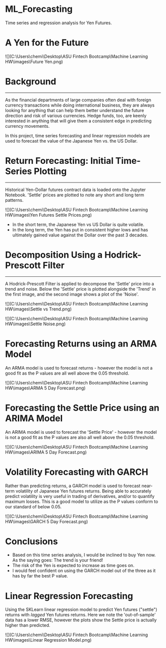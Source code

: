 # ML_Forecasting
Time series and regression analysis for Yen Futures.

# A Yen for the Future

![](C:\Users\chemi\Desktop\ASU Fintech Bootcamp\Machine Learning HW\images\Future Yen.png)



# Background

____

As the financial departments of large companies often deal with foreign currency transactions while doing international business, they are always looking for anything that can help them better understand the future direction and risk of various currencies. Hedge funds, too, are keenly interested in anything that will give them a consistent edge in predicting currency movements.

In this project, time series forecasting and linear regression models are used to forecast the value of the Japanese Yen vs. the US Dollar.

# Return Forecasting: Initial Time-Series Plotting

____

Historical Yen-Dollar futures contract data is loaded onto the Jupyter Notebook. 'Settle' prices are plotted to note any short and long term patterns.

![](C:\Users\chemi\Desktop\ASU Fintech Bootcamp\Machine Learning HW\images\Yen Futures Settle Prices.png)

- In the short term, the Japanese Yen vs US Dollar is quite volatile. 
- In the long term, the Yen has put in consistent higher lows and has ultimately gained value against the Dollar over the past 3 decades.

# Decomposition Using a Hodrick-Prescott Filter

____

A Hodrick-Prescott Filter is applied to decompose the 'Settle' price into a trend and noise. Below the 'Settle' price is plotted alongside the 'Trend' in the first image, and the second image shows a plot of the 'Noise'.

![](C:\Users\chemi\Desktop\ASU Fintech Bootcamp\Machine Learning HW\images\Settle vs Trend.png)

![](C:\Users\chemi\Desktop\ASU Fintech Bootcamp\Machine Learning HW\images\Settle Noise.png)



# Forecasting Returns using an ARMA Model

An ARMA model is used to forecast returns - however the model is not a good fit as the P values are all well above the 0.05 threshold.

![](C:\Users\chemi\Desktop\ASU Fintech Bootcamp\Machine Learning HW\images\ARMA 5 Day Forecast.png)

# Forecasting the Settle Price using an ARIMA Model

An ARIMA model is used to forecast the 'Settle Price' - however the model is not a good fit as the P values are also all well above the 0.05 threshold.

![](C:\Users\chemi\Desktop\ASU Fintech Bootcamp\Machine Learning HW\images\ARIMA 5 Day Forecast.png)

# Volatility Forecasting with GARCH

Rather than predicting returns, a GARCH model is used to forecast near-term volatility of Japanese Yen futures returns. Being able to accurately predict volatility is very useful in trading of derivatives, and/or to quantify maximum losses. This is a good model to utilize as the P values conform to our standard of below 0.05.

![](C:\Users\chemi\Desktop\ASU Fintech Bootcamp\Machine Learning HW\images\GARCH 5 Day Forecast.png)

# Conclusions

- Based on this time series analysis, I would be inclined to buy Yen now. As the saying goes: The trend is your friend!
- The risk of the Yen is expected to increase as time goes on.
- I would feel confident on using the GARCH model out of the three as it has by far the best P value.

# Linear Regression Forecasting

Using the SKLearn linear regression model to predict Yen futures ("settle") returns with *lagged* Yen futures returns. Here we note the 'out-of-sample' data has a lower RMSE, however the plots show the Settle price is actually higher than predicted.

![](C:\Users\chemi\Desktop\ASU Fintech Bootcamp\Machine Learning HW\images\Linear Regression Model.png)
